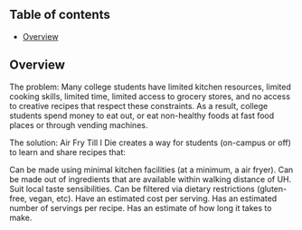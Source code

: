 ## Table of contents

* [Overview](#overview)

## Overview

The problem: Many college students have limited kitchen resources, limited cooking skills, limited time, limited access to grocery stores, and no access to creative recipes that respect these constraints. As a result, college students spend money to eat out, or eat non-healthy foods at fast food places or through vending machines.

The solution: Air Fry Till I Die creates a way for students (on-campus or off) to learn and share recipes that:

Can be made using minimal kitchen facilities (at a minimum, a air fryer).
Can be made out of ingredients that are available within walking distance of UH.
Suit local taste sensibilities.
Can be filtered via dietary restrictions (gluten-free, vegan, etc).
Have an estimated cost per serving.
Has an estimated number of servings per recipe.
Has an estimate of how long it takes to make.






